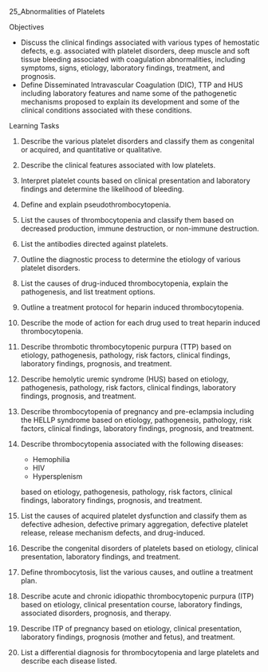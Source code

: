25_Abnormalities of Platelets

Objectives

* Discuss the clinical findings associated with various types of hemostatic defects, e.g. associated with platelet disorders, deep muscle and soft tissue bleeding associated with coagulation abnormalities, including symptoms, signs, etiology, laboratory findings, treatment, and prognosis.
* Define Disseminated Intravascular Coagulation (DIC), TTP and HUS including laboratory features and name some of the pathogenetic mechanisms proposed to explain its development and some of the clinical conditions associated with these conditions.

Learning Tasks
1. Describe the various platelet disorders and classify them as congenital or acquired, and quantitative or qualitative.
2. Describe the clinical features associated with low platelets.
3. Interpret platelet counts based on clinical presentation and laboratory findings and determine the likelihood of bleeding.
4. Define and explain pseudothrombocytopenia.
5. List the causes of thrombocytopenia and classify them based on decreased production, immune destruction, or non-immune destruction.
6. List the antibodies directed against platelets.
7. Outline the diagnostic process to determine the etiology of various platelet disorders.
8. List the causes of drug-induced thrombocytopenia, explain the pathogenesis, and list treatment options.
9. Outline a treatment protocol for heparin induced thrombocytopenia.
10. Describe the mode of action for each drug used to treat heparin induced thrombocytopenia.
11. Describe thrombotic thrombocytopenic purpura (TTP) based on etiology, pathogenesis, pathology, risk factors, clinical findings, laboratory findings, prognosis, and treatment.
12. Describe hemolytic uremic syndrome (HUS) based on etiology, pathogenesis, pathology, risk factors, clinical findings, laboratory findings, prognosis, and treatment.
13. Describe thrombocytopenia of pregnancy and pre-eclampsia including the HELLP syndrome based on etiology, pathogenesis, pathology, risk factors, clinical findings, laboratory findings, prognosis, and treatment.
14. Describe thrombocytopenia associated with the following diseases:
	* Hemophilia
	* HIV
	* Hypersplenism

	based on etiology, pathogenesis, pathology, risk factors, clinical findings, laboratory findings, prognosis, and treatment.
15. List the causes of acquired platelet dysfunction and classify them as defective adhesion, defective primary aggregation, defective platelet release, release mechanism defects, and drug-induced.
16. Describe the congenital disorders of platelets based on etiology, clinical presentation, laboratory findings, and treatment.
17. Define thrombocytosis, list the various causes, and outline a treatment plan.
18. Describe acute and chronic idiopathic thrombocytopenic purpura (ITP) based on etiology, clinical presentation course, laboratory findings, associated disorders, prognosis, and therapy.
19. Describe ITP of pregnancy based on etiology, clinical presentation, laboratory findings, prognosis (mother and fetus), and treatment.
20. List a differential diagnosis for thrombocytopenia and large platelets and describe each disease listed.
